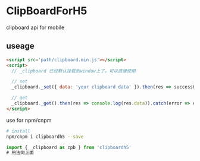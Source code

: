 # ClipBoardForH5
clipboard api for mobile

## useage
```html
<script src='path/clipboard.min.js'></script>
<script>
  // _clipboard 已经默认挂载到window上了，可以直接使用

  // set
  _clipboard._set({ data: 'your clipboard data' }).then(res => successHandler).catch(error => errorHandler)

  // get
  _clipboard._get().then(res => console.log(res.data)).catch(error => errorHandler)
</script>
```

use for npm/cnpm
```bash
# install
npm/cnpm i clipboardh5 --save 
```
```javascript
import { _clipboard as cpb } from 'clipboardh5'
# 用法同上面
```
